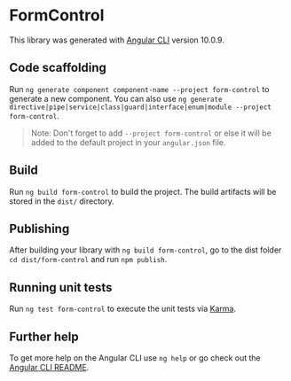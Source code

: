 # FormControl

This library was generated with [Angular CLI](https://github.com/angular/angular-cli) version 10.0.9.

## Code scaffolding

Run `ng generate component component-name --project form-control` to generate a new component. You can also use `ng generate directive|pipe|service|class|guard|interface|enum|module --project form-control`.
> Note: Don't forget to add `--project form-control` or else it will be added to the default project in your `angular.json` file. 

## Build

Run `ng build form-control` to build the project. The build artifacts will be stored in the `dist/` directory.

## Publishing

After building your library with `ng build form-control`, go to the dist folder `cd dist/form-control` and run `npm publish`.

## Running unit tests

Run `ng test form-control` to execute the unit tests via [Karma](https://karma-runner.github.io).

## Further help

To get more help on the Angular CLI use `ng help` or go check out the [Angular CLI README](https://github.com/angular/angular-cli/blob/master/README.md).
